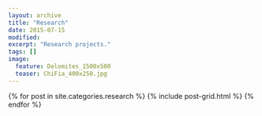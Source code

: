 ```yaml
---
layout: archive
title: "Research"
date: 2015-07-15
modified:
excerpt: "Research projects."
tags: []
image:
  feature: Dolomites_1500x500
  teaser: ChiFia_400x250.jpg
---
```


<div class="tiles">
{% for post in site.categories.research %}
  {% include post-grid.html %}
{% endfor %}
</div><!-- /.tiles -->